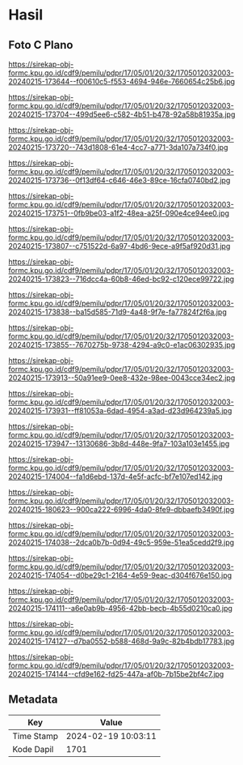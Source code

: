 # Hasil

## Foto C Plano

https://sirekap-obj-formc.kpu.go.id/cdf9/pemilu/pdpr/17/05/01/20/32/1705012032003-20240215-173644--f00610c5-f553-4694-946e-7660654c25b6.jpg

https://sirekap-obj-formc.kpu.go.id/cdf9/pemilu/pdpr/17/05/01/20/32/1705012032003-20240215-173704--499d5ee6-c582-4b51-b478-92a58b81935a.jpg

https://sirekap-obj-formc.kpu.go.id/cdf9/pemilu/pdpr/17/05/01/20/32/1705012032003-20240215-173720--743d1808-61e4-4cc7-a771-3da107a734f0.jpg

https://sirekap-obj-formc.kpu.go.id/cdf9/pemilu/pdpr/17/05/01/20/32/1705012032003-20240215-173736--0f13df64-c646-46e3-89ce-16cfa0740bd2.jpg

https://sirekap-obj-formc.kpu.go.id/cdf9/pemilu/pdpr/17/05/01/20/32/1705012032003-20240215-173751--0fb9be03-a1f2-48ea-a25f-090e4ce94ee0.jpg

https://sirekap-obj-formc.kpu.go.id/cdf9/pemilu/pdpr/17/05/01/20/32/1705012032003-20240215-173807--c751522d-6a97-4bd6-9ece-a9f5af920d31.jpg

https://sirekap-obj-formc.kpu.go.id/cdf9/pemilu/pdpr/17/05/01/20/32/1705012032003-20240215-173823--716dcc4a-60b8-46ed-bc92-c120ece99722.jpg

https://sirekap-obj-formc.kpu.go.id/cdf9/pemilu/pdpr/17/05/01/20/32/1705012032003-20240215-173838--ba15d585-71d9-4a48-9f7e-fa77824f2f6a.jpg

https://sirekap-obj-formc.kpu.go.id/cdf9/pemilu/pdpr/17/05/01/20/32/1705012032003-20240215-173855--7670275b-9738-4294-a9c0-e1ac06302935.jpg

https://sirekap-obj-formc.kpu.go.id/cdf9/pemilu/pdpr/17/05/01/20/32/1705012032003-20240215-173913--50a91ee9-0ee8-432e-98ee-0043cce34ec2.jpg

https://sirekap-obj-formc.kpu.go.id/cdf9/pemilu/pdpr/17/05/01/20/32/1705012032003-20240215-173931--ff81053a-6dad-4954-a3ad-d23d964239a5.jpg

https://sirekap-obj-formc.kpu.go.id/cdf9/pemilu/pdpr/17/05/01/20/32/1705012032003-20240215-173947--13130686-3b8d-448e-9fa7-103a103e1455.jpg

https://sirekap-obj-formc.kpu.go.id/cdf9/pemilu/pdpr/17/05/01/20/32/1705012032003-20240215-174004--fa1d6ebd-137d-4e5f-acfc-bf7e107ed142.jpg

https://sirekap-obj-formc.kpu.go.id/cdf9/pemilu/pdpr/17/05/01/20/32/1705012032003-20240215-180623--900ca222-6996-4da0-8fe9-dbbaefb3490f.jpg

https://sirekap-obj-formc.kpu.go.id/cdf9/pemilu/pdpr/17/05/01/20/32/1705012032003-20240215-174038--2dca0b7b-0d94-49c5-959e-51ea5cedd2f9.jpg

https://sirekap-obj-formc.kpu.go.id/cdf9/pemilu/pdpr/17/05/01/20/32/1705012032003-20240215-174054--d0be29c1-2164-4e59-9eac-d304f676e150.jpg

https://sirekap-obj-formc.kpu.go.id/cdf9/pemilu/pdpr/17/05/01/20/32/1705012032003-20240215-174111--a6e0ab9b-4956-42bb-becb-4b55d0210ca0.jpg

https://sirekap-obj-formc.kpu.go.id/cdf9/pemilu/pdpr/17/05/01/20/32/1705012032003-20240215-174127--d7ba0552-b588-468d-9a9c-82b4bdb17783.jpg

https://sirekap-obj-formc.kpu.go.id/cdf9/pemilu/pdpr/17/05/01/20/32/1705012032003-20240215-174144--cfd9e162-fd25-447a-af0b-7b15be2bf4c7.jpg


## Metadata

| Key        | Value               |
| ---------- | ------------------- |
| Time Stamp | 2024-02-19 10:03:11 |
| Kode Dapil | 1701                |



